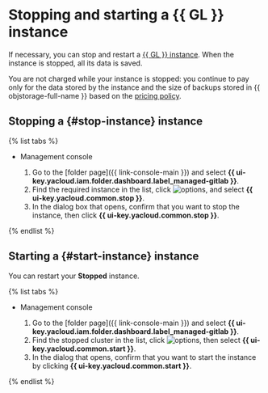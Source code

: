 # Stopping and starting a {{ GL }} instance

If necessary, you can stop and restart a [{{ GL }} instance](../../concepts/index.md#instance). When the instance is stopped, all its data is saved.

You are not charged while your instance is stopped: you continue to pay only for the data stored by the instance and the size of backups stored in {{ objstorage-full-name }} based on the [pricing policy](../../pricing.md#prices-storage).

## Stopping a {#stop-instance} instance

{% list tabs %}

- Management console

  1. Go to the [folder page]({{ link-console-main }}) and select **{{ ui-key.yacloud.iam.folder.dashboard.label_managed-gitlab }}**.
  1. Find the required instance in the list, click ![options](../../../_assets/horizontal-ellipsis.svg), and select **{{ ui-key.yacloud.common.stop }}**.
  1. In the dialog box that opens, confirm that you want to stop the instance, then click **{{ ui-key.yacloud.common.stop }}**.

{% endlist %}

## Starting a {#start-instance} instance

You can restart your **Stopped** instance.

{% list tabs %}

- Management console

  1. Go to the [folder page]({{ link-console-main }}) and select **{{ ui-key.yacloud.iam.folder.dashboard.label_managed-gitlab }}**.
  1. Find the stopped cluster in the list, click ![options](../../../_assets/horizontal-ellipsis.svg), then select **{{ ui-key.yacloud.common.start }}**.
  1. In the dialog that opens, confirm that you want to start the instance by clicking **{{ ui-key.yacloud.common.start }}**.

{% endlist %}